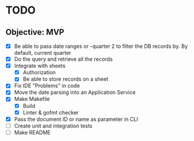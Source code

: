 # TODO

## Objective: MVP

* [x] Be able to pass date ranges or -quarter 2 to filter the DB records by. By default, current quarter
* [x] Do the query and retrieve all the records
* [x] Integrate with sheets
    * [x] Authorization
    * [x] Be able to store records on a sheet
* [x] Fix IDE "Problems" in code
* [x] Move the date parsing into an Application Service
* [x] Make Makefile
    * [x] Build
    * [x] Linter & gofmt checker
* [x] Pass the document ID or name as parameter in CLI
* [ ] Create unit and integration tests
* [ ] Make README
